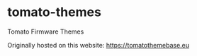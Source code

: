 # tomato-themes
Tomato Firmware Themes

Originally hosted on this website: https://tomatothemebase.eu
